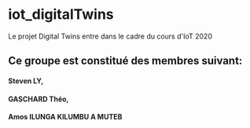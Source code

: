# iot_digitalTwins
Le projet Digital Twins entre dans le cadre du cours d'IoT 2020 

## Ce groupe est constitué des membres suivant: 
 #### Steven LY,
 #### GASCHARD Théo,
 #### Amos ILUNGA KILUMBU A MUTEB
